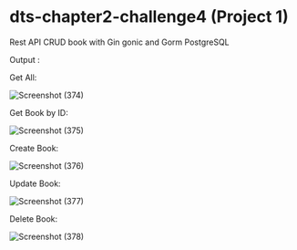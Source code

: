 # dts-chapter2-challenge4 (Project 1)
Rest API CRUD book with Gin gonic and Gorm PostgreSQL

Output :

Get All:

![Screenshot (374)](https://user-images.githubusercontent.com/53247359/229416938-97cb364e-ded3-4598-bd7a-cf12b21d3967.png)


Get Book by ID:

![Screenshot (375)](https://user-images.githubusercontent.com/53247359/229416973-8b1a4ab7-84ae-4378-afff-b1a0def4d8c0.png)


Create Book:

![Screenshot (376)](https://user-images.githubusercontent.com/53247359/229417001-c68dc29e-099e-471f-98a3-3416394c644d.png)


Update Book:

![Screenshot (377)](https://user-images.githubusercontent.com/53247359/229417020-7762f0bf-35fc-4082-b1e5-ce9d77df185d.png)


Delete Book:

![Screenshot (378)](https://user-images.githubusercontent.com/53247359/229417035-65e21b65-976d-4078-96d8-43eb0de2a80d.png)
